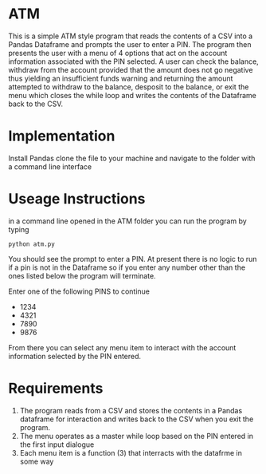 # ATM

This is a simple ATM style program that reads the contents of a CSV into a Pandas Dataframe and prompts the user to enter a PIN.  The program then presents the user with a menu of 4 options that act on the account information associated with the PIN selected.  A user can check the balance, withdraw from the account provided that the amount does not go negative thus yielding an insufficient funds warning and returning the amount attempted to withdraw to the balance, desposit to the balance, or exit the menu which closes the while loop and writes the contents of the Dataframe back to the CSV.

# Implementation

Install Pandas
clone the file to your machine and navigate to the folder with a command line interface

# Useage Instructions

in a command line opened in the ATM folder you can run the program by typing 
```
python atm.py
```

You should see the prompt to enter a PIN.  At present there is no logic to run if a pin is not in the Dataframe so if you enter any number other than the ones listed below the program will terminate.

Enter one of the following PINS to continue
- 1234
- 4321
- 7890
- 9876

From there you can select any menu item to interact with the account information selected by the PIN entered.  

# Requirements

1. The program reads from a CSV and stores the contents in a Pandas dataframe for interaction and writes back to the CSV when you exit the program.
2. The menu operates as a master while loop based on the PIN entered in the first input dialogue
3. Each menu item is a function (3) that interracts with the datafrme in some way
